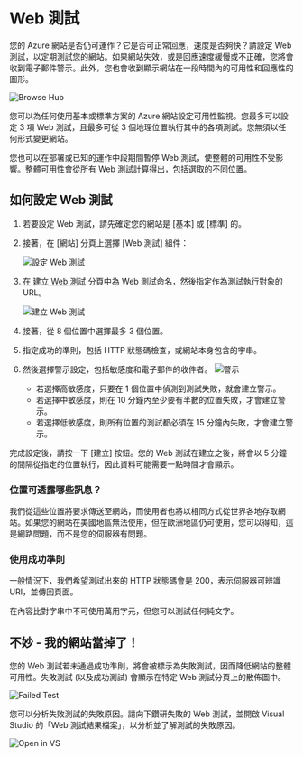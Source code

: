 <properties title="How to create web test" pageTitle="How to create web test" description="Learn how to create web tests in Azure." authors="awills" manager="kamrani" />

<tags ms.service="application-insights" ms.workload="tbd" ms.tgt_pltfrm="ibiza" ms.devlang="na" ms.topic="article" ms.date="2014-09-29" ms.author="awills" />

# Web 測試

您的 Azure 網站是否仍可運作？它是否可正常回應，速度是否夠快？請設定 Web 測試，以定期測試您的網站。如果網站失效，或是回應速度緩慢或不正確，您將會收到電子郵件警示。此外，您也會收到顯示網站在一段時間內的可用性和回應性的圖形。

![Browse Hub][Browse Hub]

您可以為任何使用基本或標準方案的 Azure 網站設定可用性監視。您最多可以設定 3 項 Web 測試，且最多可從 3 個地理位置執行其中的各項測試。您無須以任何形式變更網站。

您也可以在部署或已知的運作中段期間暫停 Web 測試，使整體的可用性不受影響。整體可用性會從所有 Web 測試計算得出，包括選取的不同位置。

## 如何設定 Web 測試

1.  若要設定 Web 測試，請先確定您的網站是 [基本] 或 [標準] 的。
2.  接著，在 [網站] 分頁上選擇 [Web 測試] 組件：
    
	![設定 Web 測試][設定 Web 測試]
3.  在 [建立 Web 測試] 分頁中為 Web 測試命名，然後指定作為測試執行對象的 URL。
    
	![建立 Web 測試][建立 Web 測試]
4.  接著，從 8 個位置中選擇最多 3 個位置。
5.  指定成功的準則，包括 HTTP 狀態碼檢查，或網站本身包含的字串。
6.  然後選擇警示設定，包括敏感度和電子郵件的收件者。
    ![警示][警示]

    -   若選擇高敏感度，只要在 1 個位置中偵測到測試失敗，就會建立警示。
    -   若選擇中敏感度，則在 10 分鐘內至少要有半數的位置失敗，才會建立警示。
    -   若選擇低敏感度，則所有位置的測試都必須在 15 分鐘內失敗，才會建立警示。

完成設定後，請按一下 [建立] 按鈕。您的 Web 測試在建立之後，將會以 5 分鐘的間隔從指定的位置執行，因此資料可能需要一點時間才會顯示。

### 位置可透露哪些訊息？

我們從這些位置將要求傳送至網站，而使用者也將以相同方式從世界各地存取網站。如果您的網站在美國地區無法使用，但在歐洲地區仍可使用，您可以得知，這是網路問題，而不是您的伺服器有問題。

### 使用成功準則

一般情況下，我們希望測試出來的 HTTP 狀態碼會是 200，表示伺服器可辨識 URI，並傳回頁面。

在內容比對字串中不可使用萬用字元，但您可以測試任何純文字。

## 不妙 - 我的網站當掉了！

您的 Web 測試若未通過成功準則，將會被標示為失敗測試，因而降低網站的整體可用性。失敗測試 (以及成功測試) 會顯示在特定 Web 測試分頁上的散佈圖中。

![Failed Test][Failed Test]

您可以分析失敗測試的失敗原因。請向下鑽研失敗的 Web 測試，並開啟 Visual Studio 的「Web 測試結果檔案」，以分析並了解測試的失敗原因。

![Open in VS][Open in VS]

  [Browse Hub]: ./media/insights-create-web-tests/Inisghts_WebTestBlade.png
  [設定 Web 測試]: ./media/insights-create-web-tests/Insights_ConfigurePart.png
  [建立 Web 測試]: ./media/insights-create-web-tests/Insights_CreateTest.png
  [警示]: ./media/insights-create-web-tests/Inisghts_AlertCreation.png
  [Failed Test]: ./media/insights-create-web-tests/Insights_FailedWebTest.png
  [Open in VS]: ./media/insights-create-web-tests/Insights_OpenInVS.png
